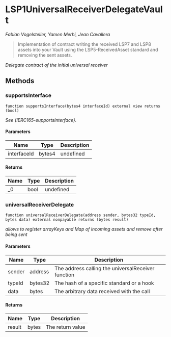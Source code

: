 # LSP1UniversalReceiverDelegateVault

*Fabian Vogelsteller, Yamen Merhi, Jean Cavallera*

> Implementation of contract writing the received LSP7 and LSP8 assets into your Vault using        the LSP5-ReceivedAsset standard and removing the sent assets.



*Delegate contract of the initial universal receiver*

## Methods

### supportsInterface

```solidity
function supportsInterface(bytes4 interfaceId) external view returns (bool)
```



*See {IERC165-supportsInterface}.*

#### Parameters

| Name | Type | Description |
|---|---|---|
| interfaceId | bytes4 | undefined

#### Returns

| Name | Type | Description |
|---|---|---|
| _0 | bool | undefined

### universalReceiverDelegate

```solidity
function universalReceiverDelegate(address sender, bytes32 typeId, bytes data) external nonpayable returns (bytes result)
```



*allows to register arrayKeys and Map of incoming assets and remove after being sent*

#### Parameters

| Name | Type | Description |
|---|---|---|
| sender | address | The address calling the universalReceiver function
| typeId | bytes32 | The hash of a specific standard or a hook
| data | bytes | The arbitrary data received with the call

#### Returns

| Name | Type | Description |
|---|---|---|
| result | bytes | The return value




